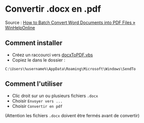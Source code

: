 # Convertir .docx en .pdf

Source : [How to Batch Convert Word Documents into PDF Files » WinHelpOnline][source]

## Comment installer

- Créez un raccourci vers [docxToPDF.vbs](./docxToPDF.vbs)
- Copiez le dans le dossier :

```console
C:\Users\%username%\AppData\Roaming\Microsoft\Windows\SendTo
```

## Comment l'utiliser

- Clic droit sur un ou plusieurs fichiers `.docx`
- Choisir `Envoyer vers ...`
- Choisir `Convertir en pdf`

(Attention les fichiers `.docx` doivent être fermés avant de convertir)

<!-- Sources -->

[source]: https://www.winhelponline.com/blog/how-to-batch-convert-word-documents-into-pdf-files/
